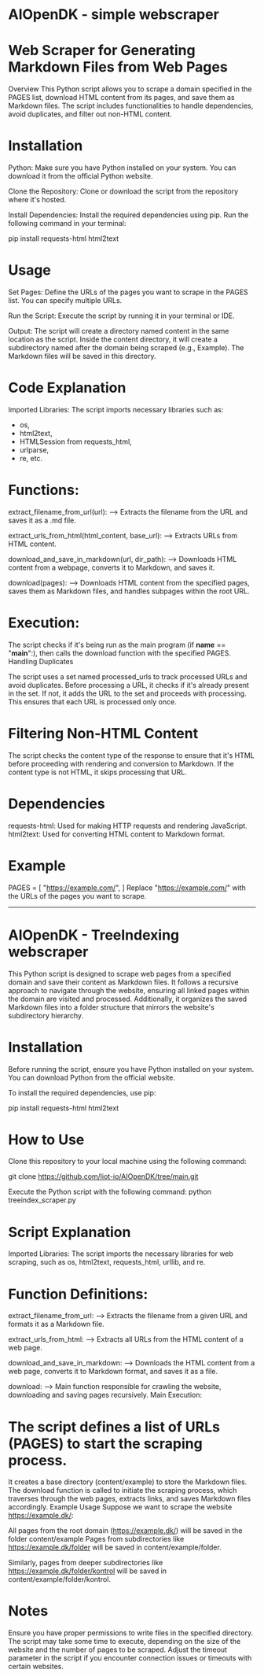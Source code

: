 # AIOpenDK - simple webscraper

# Web Scraper for Generating Markdown Files from Web Pages
Overview
This Python script allows you to scrape a domain specified in the PAGES list, download HTML content from its pages, and save them as Markdown files. The script includes functionalities to handle dependencies, avoid duplicates, and filter out non-HTML content.

# Installation
Python: Make sure you have Python installed on your system. You can download it from the official Python website.

Clone the Repository: Clone or download the script from the repository where it's hosted.

Install Dependencies: Install the required dependencies using pip. Run the following command in your terminal:

pip install requests-html html2text

# Usage

Set Pages: Define the URLs of the pages you want to scrape in the PAGES list. You can specify multiple URLs.

Run the Script: Execute the script by running it in your terminal or IDE.

Output: The script will create a directory named content in the same location as the script. Inside the content directory, it will create a subdirectory named after the domain being scraped (e.g., Example). The Markdown files will be saved in this directory.

# Code Explanation

Imported Libraries: The script imports necessary libraries such as:
- os,
- html2text,
- HTMLSession from requests_html,
- urlparse,
- re, etc.

# Functions:

extract_filename_from_url(url): --> Extracts the filename from the URL and saves it as a .md file.

extract_urls_from_html(html_content, base_url): --> Extracts URLs from HTML content.

download_and_save_in_markdown(url, dir_path): --> Downloads HTML content from a webpage, converts it to Markdown, and saves it.

download(pages): --> Downloads HTML content from the specified pages, saves them as Markdown files, and handles subpages within the root URL.

# Execution:

The script checks if it's being run as the main program (if __name__ == "__main__":), then calls the download function with the specified PAGES.
Handling Duplicates

The script uses a set named processed_urls to track processed URLs and avoid duplicates. Before processing a URL, it checks if it's already present in the set. If not, it adds the URL to the set and proceeds with processing. This ensures that each URL is processed only once.

# Filtering Non-HTML Content
The script checks the content type of the response to ensure that it's HTML before proceeding with rendering and conversion to Markdown. If the content type is not HTML, it skips processing that URL.

# Dependencies
requests-html: Used for making HTTP requests and rendering JavaScript.
html2text: Used for converting HTML content to Markdown format.

# Example

PAGES = [
    "https://example.com/",
]
Replace "https://example.com/" with the URLs of the pages you want to scrape.


----------------------------------


# AIOpenDK - TreeIndexing webscraper

This Python script is designed to scrape web pages from a specified domain and save their content as Markdown files. It follows a recursive approach to navigate through the website, ensuring all linked pages within the domain are visited and processed. Additionally, it organizes the saved Markdown files into a folder structure that mirrors the website's subdirectory hierarchy.

# Installation
Before running the script, ensure you have Python installed on your system. You can download Python from the official website.

To install the required dependencies, use pip:

pip install requests-html html2text

# How to Use

Clone this repository to your local machine using the following command:

git clone https://github.com/liot-io/AIOpenDK/tree/main.git

Execute the Python script with the following command:
python treeindex_scraper.py

# Script Explanation

Imported Libraries: The script imports the necessary libraries for web scraping, such as os, html2text, requests_html, urllib, and re.

# Function Definitions:

extract_filename_from_url: --> Extracts the filename from a given URL and formats it as a Markdown file.

extract_urls_from_html: --> Extracts all URLs from the HTML content of a web page.

download_and_save_in_markdown: --> Downloads the HTML content from a web page, converts it to Markdown format, and saves it as a file.

download: --> Main function responsible for crawling the website, downloading and saving pages recursively.
Main Execution:

# The script defines a list of URLs (PAGES) to start the scraping process.

It creates a base directory (content/example) to store the Markdown files.
The download function is called to initiate the scraping process, which traverses through the web pages, extracts links, and saves Markdown files accordingly.
Example Usage
Suppose we want to scrape the website https://example.dk/:

All pages from the root domain (https://example.dk/) will be saved in the folder content/example
Pages from subdirectories like https://example.dk/folder will be saved in content/example/folder.

Similarly, pages from deeper subdirectories like https://example.dk/folder/kontrol will be saved in content/example/folder/kontrol.

# Notes
Ensure you have proper permissions to write files in the specified directory.
The script may take some time to execute, depending on the size of the website and the number of pages to be scraped.
Adjust the timeout parameter in the script if you encounter connection issues or timeouts with certain websites.
